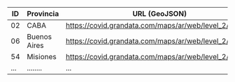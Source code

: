| ID |  Provincia    |  URL (GeoJSON) |
|---|---|---|
| 02 |  CABA | https://covid.grandata.com/maps/ar/web/level_2/02.json |
| 06 |  Buenos Aires | https://covid.grandata.com/maps/ar/web/level_2/06.json |
| 54 |  Misiones | https://covid.grandata.com/maps/ar/web/level_2/54.json |
| ... |  ........ | ... |
